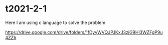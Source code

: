 # t2021-2-1

Here I am using c language to solve the problem

https://drive.google.com/drive/folders/1fDyyWVQJPJKxJ3zjG9Hl3WZFgP9u4ZZh

